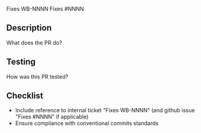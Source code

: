 Fixes WB-NNNN
Fixes #NNNN

Description
-----------
What does the PR do?

Testing
-------
How was this PR tested?

Checklist
-------
- Include reference to internal ticket "Fixes WB-NNNN" (and github issue "Fixes #NNNN" if applicable)
- Ensure compliance with conventional commits standards
